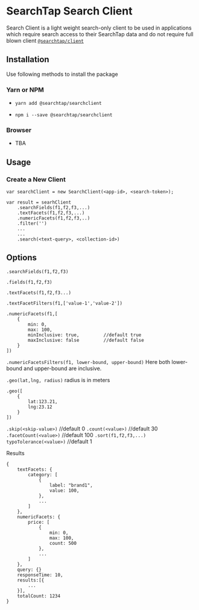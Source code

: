 # SearchTap Search Client

Search Client is a light weight search-only client to be used in applications which require search access to their SearchTap data and do not require full blown client [`@searchtap/client`]()

## Installation

Use following methods to install the package

### Yarn or NPM

- `yarn add @searchtap/searchclient`

- `npm i --save @searchtap/searchclient`

### Browser 

- TBA

## Usage 

### Create a New Client

```
var searchClient = new SearchClient(<app-id>, <search-token>);

var result = searhClient
    .searchFields(f1,f2,f3,...)
    .textFacets(f1,f2,f3,...)
    .numericFacets(f1,f2,f3,..)
    .filter('')
    ...
    ...
    .search(<text-query>, <collection-id>)

```

## Options

`.searchFields(f1,f2,f3)` 

`.fields(f1,f2,f3)` 

`.textFacets(f1,f2,f3...)`

`.textFacetFilters(f1,['value-1','value-2'])`

```
.numericFacets(f1,[
    {
        min: 0,
        max: 100,
        minInclusive: true,         //default true
        maxInclusive: false         //default false
    }
])
```

`.numericFacetsFilters(f1, lower-bound, upper-bound)` 
Here both lower-bound and upper-bound are inclusive. 

`.geo(lat,lng, radius)`
radius is in meters

```
.geo([
    {
        lat:123.21, 
        lng:23.12
    }
])
```

`.skip(<skip-value>)`       //default 0
`.count(<value>)`           //default 30
`.facetCount(<value>)`      //default 100
`.sort(f1,f2,f3,...)`
`typoTolerance(<value>)`    //default 1



Results

```
{
    textFacets: {
        category: [
            {
                label: "brand1",
                value: 100,
            },
            ...
        ]
    },
    numericFacets: {
        price: [
            {
                min: 0,
                max: 100,
                count: 500
            },
            ...
        ]
    },
    query: {}
    responseTime: 10,       
    results:[{
        ...
    }],
    totalCount: 1234
}





```

